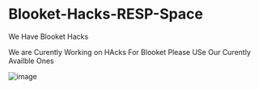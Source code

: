 # Blooket-Hacks-RESP-Space
We Have Blooket Hacks

We are Curently Working on HAcks For Blooket Please USe Our Curently Availble Ones

![image](https://github.com/MrMedium/Blooket-Hacks-RESP-Space/assets/127946517/d9a32e18-6141-46f6-9c2f-53d0458e8c0e)
